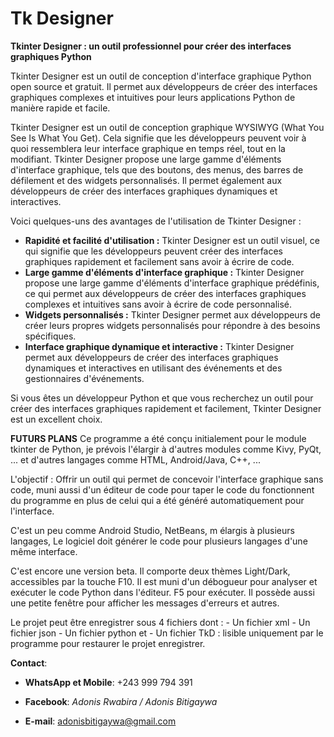 # Tk Designer
**Tkinter Designer : un outil professionnel pour créer des interfaces graphiques Python**

Tkinter Designer est un outil de conception d'interface graphique Python open source et gratuit. Il permet aux développeurs de créer des interfaces graphiques complexes et intuitives pour leurs applications Python de manière rapide et facile.

Tkinter Designer est un outil de conception graphique WYSIWYG (What You See Is What You Get). Cela signifie que les développeurs peuvent voir à quoi ressemblera leur interface graphique en temps réel, tout en la modifiant. Tkinter Designer propose une large gamme d'éléments d'interface graphique, tels que des boutons, des menus, des barres de défilement et des widgets personnalisés. Il permet également aux développeurs de créer des interfaces graphiques dynamiques et interactives.

Voici quelques-uns des avantages de l'utilisation de Tkinter Designer :

* **Rapidité et facilité d'utilisation :** Tkinter Designer est un outil visuel, ce qui signifie que les développeurs peuvent créer des interfaces graphiques rapidement et facilement sans avoir à écrire de code.
* **Large gamme d'éléments d'interface graphique :** Tkinter Designer propose une large gamme d'éléments d'interface graphique prédéfinis, ce qui permet aux développeurs de créer des interfaces graphiques complexes et intuitives sans avoir à écrire de code personnalisé.
* **Widgets personnalisés :** Tkinter Designer permet aux développeurs de créer leurs propres widgets personnalisés pour répondre à des besoins spécifiques.
* **Interface graphique dynamique et interactive :** Tkinter Designer permet aux développeurs de créer des interfaces graphiques dynamiques et interactives en utilisant des événements et des gestionnaires d'événements.

Si vous êtes un développeur Python et que vous recherchez un outil pour créer des interfaces graphiques rapidement et facilement, Tkinter Designer est un excellent choix.

**FUTURS PLANS**
Ce programme a été conçu initialement pour le module tkinter de Python, je prévois l'élargir à d'autres modules comme Kivy, PyQt, ... et d'autres langages comme HTML, Android/Java, C++, ...

L'objectif : Offrir un outil qui permet de concevoir l'interface graphique sans code, muni aussi d'un éditeur de code pour taper le code du fonctionnent du programme en plus de celui qui a été généré automatiquement pour l'interface.

C'est un peu comme Android Studio, NetBeans, m élargis à plusieurs langages, Le logiciel doit générer le code pour plusieurs langages d'une même interface.

C'est encore une version beta.
Il comporte deux thèmes Light/Dark, accessibles par la touche F10.
Il est muni d'un débogueur pour analyser et exécuter le code Python dans l'éditeur. F5 pour exécuter.
Il possède aussi une petite fenêtre pour afficher les messages d'erreurs et autres.

Le projet peut être enregistrer sous 4 fichiers dont :
    - Un fichier xml
    - Un fichier json
    - Un fichier python et
    - Un fichier TkD : lisible uniquement par le programme pour restaurer le projet enregistrer.

**Contact**:
* **WhatsApp et Mobile**: +243 999 794 391 <br/>

* **Facebook**: *Adonis Rwabira / Adonis Bitigaywa*

* **E-mail**: adonisbitigaywa@gmail.com
